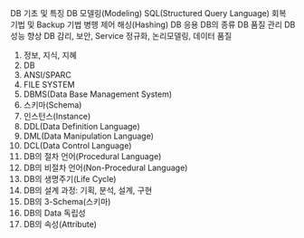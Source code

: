 DB 기초 및 특징
DB 모델링(Modeling)
SQL(Structured Query Language)
회복 기법 및 Backup 기법
병행 제어
해싱(Hashing)
DB 응용
DB의 종류
DB 품질 관리
DB 성능 향상
DB 감리, 보안, Service
정규화, 논리모델링, 데이터 품질

1. 정보, 지식, 지혜
2. DB
3. ANSI/SPARC
4. FILE SYSTEM
5. DBMS(Data Base Management System)
6. 스키마(Schema)
7. 인스턴스(Instance)
8. DDL(Data Definition Language)
9. DML(Data Manipulation Language)
10. DCL(Data Control Language)
11. DB의 절차 언어(Procedural Language)
12. DB의 비절차 언어(Non-Procedural Language)
13. DB의 생명주기(Life Cycle)
14. DB의 설계 과정: 기획, 분석, 설계, 구현
15. DB의 3-Schema(스키마)
16. DB의 Data 독립성
17. DB의 속성(Attribute)